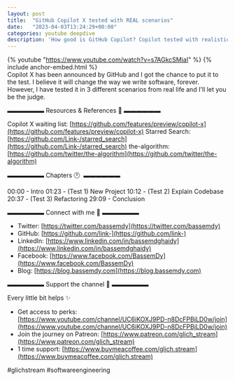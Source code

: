 ```yaml
---
layout: post
title:  "GitHub Copilot X tested with REAL scenarios"
date:   "2023-04-03T13:24:29+00:00"
categories: youtube deepdive
description: 'How good is GitHub Copilot? Copilot tested with realistic scenarios'
---
```

{% youtube  "https://www.youtube.com/watch?v=s7AGkcSMiaI" %}
{% include anchor-embed.html %}
<br />
Copilot X has been announced by GitHub and I got the chance to put it to the test. I believe it will change the way we write software, forever. However, I have tested it in 3 different scenarios from real life and I'll let you be the judge.

▬▬▬▬▬▬ Resources &amp; References 📕 ▬▬▬▬▬▬

Copilot X waiting list: [https://github.com/features/preview/copilot-x](https://github.com/features/preview/copilot-x)
Starred Search: [https://github.com/Link-/starred_search](https://github.com/Link-/starred_search)
the-algorithm: [https://github.com/twitter/the-algorithm](https://github.com/twitter/the-algorithm)

▬▬▬▬▬▬ Chapters 🕐  ▬▬▬▬▬▬

00:00 - Intro 
01:23 - (Test 1) New Project 
10:12 - (Test 2) Explain Codebase 
20:37 - (Test 3) Refactoring 
29:09 - Conclusion 

▬▬▬▬▬▬ Connect with me 👋 ▬▬▬▬▬▬

- Twitter: [https://twitter.com/bassemdy](https://twitter.com/bassemdy)
- GitHub: [https://github.com/link-](https://github.com/link-)
- LinkedIn: [https://www.linkedin.com/in/bassemdghaidy](https://www.linkedin.com/in/bassemdghaidy)
- Facebook: [https://www.facebook.com/BassemDy](https://www.facebook.com/BassemDy)
- Blog: [https://blog.bassemdy.com](https://blog.bassemdy.com)

▬▬▬▬▬▬ Support the channel 💜 ▬▬▬▬▬▬

Every little bit helps ✨
- Get access to perks: [https://www.youtube.com/channel/UC6iKOXJ9PD-n8DcFPBjLD0w/join](https://www.youtube.com/channel/UC6iKOXJ9PD-n8DcFPBjLD0w/join)
- Join the journey on Patreon: [https://www.patreon.com/glich_stream](https://www.patreon.com/glich_stream)
- 1 time support: [https://www.buymeacoffee.com/glich.stream](https://www.buymeacoffee.com/glich.stream)

#glichstream #softwareengineering
